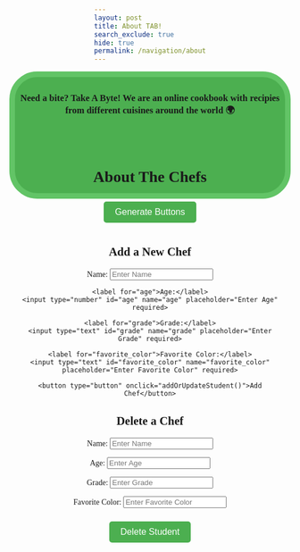 ```yaml
---
layout: post
title: About TAB!
search_exclude: true
hide: true
permalink: /navigation/about
---
```

<div style="text-align: center;" class="header">
<h3>Need a bite? Take A Byte! We are an online cookbook with recipies from different cuisines around the world 🌍️ </h3>

<br>


<style>
.header {
        border: 10px solid black;
        border-radius: 50px;
        border-color: #62c466;
        background-color: #4CAF50;
        text-align: center;
        padding: 5px 0 3px 0;
        height: 200px;
        font-family: 'Playfair Display', serif;
        }
</style>
<br>
<html lang="en">
<head>
    <meta charset="UTF-8">
    <meta name="viewport" content="width=device-width, initial-scale=1.0">
    <title>Fetch Student Data</title>
    <style>
        body {
            font-family: Arial, sans-serif;
            display: flex;
            flex-direction: column;
            align-items: center;
            margin-top: 50px;
        }
        button {
            padding: 10px 20px;
            font-size: 16px;
            margin: 10px;
            background-color: #4CAF50;
            color: white;
            border: none;
            border-radius: 5px;
            cursor: pointer;
        }
        button:hover {
            background-color: #0056b3;
        }
        #student-data {
            position: absolute; /* Allows positioning relative to the clicked button */
            display: none; /* Initially hidden */
            border: 1px solid #ddd;
            border-radius: 5px;
            background: #f9f9f9;
            padding: 10px;
            text-align: center;
            max-width: 400px;
            z-index: 10;
        }
    </style>
</head>
<body>
    <h1>About The Chefs</h1>
    <button onclick="fetchStudentData('Lalita', event)">Generate Buttons</button>
    <!-- <button onclick="fetchStudentData('Bailey', event)">Bailey</button>
    <button onclick="fetchStudentData('Yuva', event)">Yuva</button>
    <button onclick="fetchStudentData('Joanna', event)">Joanna</button>
    <button onclick="fetchStudentData('Ahmad', event)">Ahmad</button>
    <button onclick="fetchStudentData('Nathan', event)">Nathan</button> -->

<div id="button-container">

</div>

<div id="student-data">
      Click a button to learn about each of us.
    </div>

<script>

 var pythonURI;
    if (location.hostname === "localhost") {
        pythonURI = "http://localhost:8887";
    } else if (location.hostname === "127.0.0.1") {
        pythonURI = "http://127.0.0.1:8887";
    } else {
        pythonURI = "https://takeabyte.stu.nighthawkcodingsociety.com";
    }
        
    var current_student = "";

    function display(data, button) {

        const studentDataDiv = document.getElementById('student-data');

        if (current_student == data.name) {
            studentDataDiv.innerHTML = ''
            current_student = ""
        }

        else {

            studentDataDiv.innerHTML = `
                <h2>${data.name}</h2>
                <p><strong>Age:</strong> ${data.age}</p>
                <p><strong>Grade:</strong> ${data.grade}</p>
                <p><strong>Favorite Color:</strong> ${data.favorite_color}</p>
            `;

        // Position the div under the clicked button
            const buttonRect = event.target.getBoundingClientRect();
            studentDataDiv.style.position = 'absolute';
            studentDataDiv.style.top = `${buttonRect.bottom + window.scrollY}px`;
            studentDataDiv.style.left = `${buttonRect.left + window.scrollX}px`;
            studentDataDiv.style.textAlign = 'left'; // Optional styling for better readability
            studentDataDiv.style.display = 'block'; // Make sure the div is visible

        current_student = data.name;
        }
    }

        async function fetchStudentData(studentName, event) {
    // const apiUrl = `http://127.0.0.1:8887/api/studentGet/${studentName}`;
    const apiUrl = `${pythonURI}/api/studentGet/`;

    try {
        const response = await fetch(apiUrl);

        if (response.ok) {
            const data = await response.json();




            console.log(data.length)

            const container = document.getElementById('button-container');
            container.innerHTML = '';

            // Check if the input is valid

            // Create buttons dynamically
            for (let i = 1; i <= data.length; i++) {
                const button = document.createElement('button');
                button.textContent = data[i-1].name;
                button.onclick = () => display(data[i-1], this);
                container.appendChild(button);
            }
            
            

        } else {
            document.getElementById('student-data').innerText = `Error: Could not fetch data for ${studentName}`;
        }
    } catch (error) {
        document.getElementById('student-data').innerText = `Error: ${error.message}`;
    }
}
    </script>

<!-- Form to Add New Student -->
<form id="add-student-form">
    <h2>Add a New Chef</h2>
    <label for="name">Name:</label>
    <input type="text" id="name" name="name" placeholder="Enter Name" required>

    <label for="age">Age:</label>
    <input type="number" id="age" name="age" placeholder="Enter Age" required>

    <label for="grade">Grade:</label>
    <input type="text" id="grade" name="grade" placeholder="Enter Grade" required>

    <label for="favorite_color">Favorite Color:</label>
    <input type="text" id="favorite_color" name="favorite_color" placeholder="Enter Favorite Color" required>

    <button type="button" onclick="addOrUpdateStudent()">Add Chef</button>
</form>
<h2>Delete a Chef</h2>
<form id="delete-student-form">
  <label for="name">Name:</label>
  <input type="text" id="name" name="name" placeholder="Enter Name" required />

  <label for="age">Age:</label>
  <input type="number" id="age" name="age" placeholder="Enter Age" required />

  <label for="grade">Grade:</label>
  <input type="text" id="grade" name="grade" placeholder="Enter Grade" required />

  <label for="favorite_color">Favorite Color:</label>
  <input type="text" id="favorite_color" name="favorite_color" placeholder="Enter Favorite Color" required />

  <button type="button" onclick="deleteStudent()">Delete Student</button>
</form>


<script>

async function deleteStudent() {
  const form = document.getElementById('delete-student-form');
  const name = form.name.value.trim(); // Trim spaces to avoid mismatches
  const age = parseInt(form.age.value); // Convert age to number
  const grade = form.grade.value;
  const favorite_color = form.favorite_color.value;

  const getApiUrl = (pythonURI + `/api/studentGet/`); // API to fetch existing students
  const deleteApiUrl = (pythonURI + `/api/student/delete`); // API to delete a student

  try {
    // Fetch existing students
    const response = await fetch(getApiUrl);
    if (!response.ok) throw new Error('Failed to fetch student data.');

    const data = await response.json();

    // Find the student by name
    const student = data.find((student) => student.name.toLowerCase() === name.toLowerCase());

   if (!student) {
     alert(`Student with name "${name}" not found.`);
     return;
   }

    // Check if the data matches
    if (student.age !== age || student.grade !== grade || student.favorite_color !== favorite_color) {
      alert(`Data mismatch. Please ensure the data matches the student information.`);
      return;
    }

    // Send DELETE request to delete the student
    const deleteResponse = await fetch(deleteApiUrl, {
      method: 'DELETE',
      headers: { 'Content-Type': 'application/json' },
      body: JSON.stringify({ name, age, grade, favorite_color }),
    });

    if (!deleteResponse.ok) {
      const errorData = await deleteResponse.json();
      throw new Error(`Error: ${errorData.message}`);
    }

    const responseData = await deleteResponse.json();
    alert(`Student ${responseData.name} deleted successfully!`);
    form.reset();

  } catch (error) {
    console.log(error)
  }
}



async function addOrUpdateStudent() {
  const form = document.getElementById('add-student-form');
  const name = form.name.value.trim(); // Trim spaces to avoid mismatches
  const age = form.age.value;
  const grade = form.grade.value;
  const favorite_color = form.favorite_color.value;

  const getApiUrl = (pythonURI + `/api/studentGet/`); // API to fetch existing students
  const addApiUrl = (pythonURI + `/api/student/add`); // API to add a new student
  const updateApiUrl = (pythonURI + `/api/student/update`); // API to update an existing student

  try {
    // Fetch existing students
    const response = await fetch(getApiUrl);
    if (!response.ok) throw new Error('Failed to fetch student data.');

    const data = await response.json();

    // Check if the student already exists
    const existingStudent = data.find((student) => student.name.toLowerCase() === name.toLowerCase());

    const apiUrl = existingStudent ? updateApiUrl : addApiUrl; // Determine API endpoint
    const method = existingStudent ? 'PUT' : 'POST'; // Use PUT for updates, POST for new entries

    // Send request to add or update the student
    const saveResponse = await fetch(apiUrl, {
      method: method,
      headers: { 'Content-Type': 'application/json' },
      body: JSON.stringify({ name, age, grade, favorite_color }),
    });

    if (!saveResponse.ok) {
      const errorData = await saveResponse.json();
      throw new Error(`Error: ${errorData.message}`);
    }

    const responseData = await saveResponse.json();
    alert(`Student ${responseData.name} ${existingStudent ? 'updated' : 'added'} successfully!`);
    form.reset();

  } catch (error) {
    alert(`Error: ${error.message}`);
  }
}


//   async function addStudent() {
//   const form = document.getElementById('add-student-form');
//   const name = form.name.value.trim(); // Trim spaces to avoid mismatches
//   const age = form.age.value;
//   const grade = form.grade.value;
//   const favorite_color = form.favorite_color.value;

//   const getApiUrl = `http://127.0.0.1:8887/api/studentGet/`; // API to fetch existing students
//   const addApiUrl = `http://127.0.0.1:8887/api/student/add`; // API to add a new student
//   const updateApiUrl = `http://127.0.0.1:8887/api/student/update`; // API to update an existing student

//   let data = [];

//   // Fetch existing students
//   try {
//     const response = await fetch(getApiUrl);
//     if (response.ok) {
//       data = await response.json(); // Assign the fetched data to the `data` variable
//     } else {
//       alert('Failed to fetch student data.');
//       return;
//     }
//   } catch (error) {
//     alert(`Error fetching student data: ${error.message}`);
//     return; // Exit early if fetching data fails
//   }

//   // Check if the student already exists
//   const existingStudent = data.find((student) => student.name.toLowerCase() === name.toLowerCase());

//   const apiUrl = existingStudent ? updateApiUrl : addApiUrl; // Determine the correct API URL
//   const method = existingStudent ? 'PUT' : 'POST'; // Use PUT for updates, POST for new entries

//   try {
//     const response = await fetch(apiUrl, {
//       method: method,
//       headers: {
//         'Content-Type': 'application/json',
//       },
//       body: JSON.stringify({ name, age, grade, favorite_color }),
//     });

//     if (response.ok) {
//       const responseData = await response.json();
//       alert(
//         `Student ${responseData.name} ${existingStudent ? 'updated' : 'added'} successfully!`
//       );
//       form.reset();
//     } else {
//       const errorData = await response.json();
//       alert(`Error: ${errorData.message}`);
//     }
//   } catch (error) {
//     alert(`Error: ${error.message}`);
//   }
// }

 </script>
 </body>
 </html>

